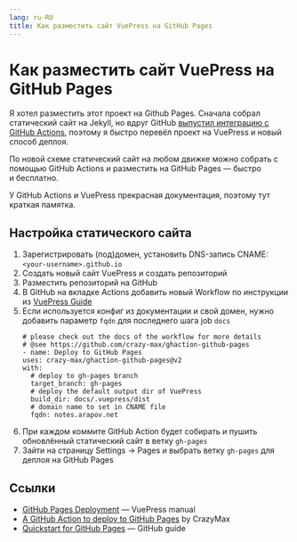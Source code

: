 ```yaml
---
lang: ru-RU 
title: Как разместить сайт VuePress на GitHub Pages
---
```

# Как разместить сайт VuePress на GitHub Pages

Я хотел разместить этот проект на Github Pages. Сначала собрал статический сайт на Jekyll, но вдруг GitHub [выпустил интеграцию с GitHub Actions](https://github.blog/changelog/2022-07-27-github-pages-custom-github-actions-workflows-beta/), поэтому я быстро перевёл проект на VuePress и новый способ деплоя.

По новой схеме статический сайт на любом движке можно собрать с помощью GitHub Actions и разместить на GitHub Pages — быстро и бесплатно.

У GitHub Actions и VuePress прекрасная документация, поэтому тут краткая памятка.

## Настройка статического сайта
1. Зарегистрировать (под)домен, установить DNS-запись CNAME: `<your-username>.github.io`
1. Создать новый сайт VuePress и создать репозиторий
1. Разместить репозиторий на GitHub
1. В GitHub на вкладке Actions добавить новый Workflow по инструкции из [VuePress Guide](https://v2.vuepress.vuejs.org/guide/deployment.html#github-pages)
1. Если используется конфиг из документации и свой домен, нужно добавить параметр `fqdn` для последнего шага job `docs`
    ```yml{10-11}
    # please check out the docs of the workflow for more details
    # @see https://github.com/crazy-max/ghaction-github-pages
    - name: Deploy to GitHub Pages
    uses: crazy-max/ghaction-github-pages@v2
    with:
      # deploy to gh-pages branch
      target_branch: gh-pages
      # deploy the default output dir of VuePress
      build_dir: docs/.vuepress/dist
      # domain name to set in CNAME file
      fqdn: notes.arapov.net
    ```
1. При каждом коммите GitHub Action будет собирать и пушить обновлённый статический сайт в ветку `gh-pages`
1. Зайти на страницу Settings -> Pages и выбрать ветку `gh-pages` для деплоя на GitHub Pages

## Ссылки
- [GitHub Pages Deployment](https://v2.vuepress.vuejs.org/guide/deployment.html#github-pages) — VuePress manual
- [A GitHub Action to deploy to GitHub Pages](https://github.com/crazy-max/ghaction-github-pages) by CrazyMax
- [Quickstart for GitHub Pages](https://docs.github.com/en/pages/quickstart) — GitHub guide
